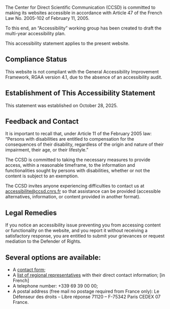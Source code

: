 The Center for Direct Scientific Communication (CCSD) is committed to making its websites accessible in accordance with
Article 47 of the French Law No. 2005-102 of February 11, 2005.

To this end, an “Accessibility” working group has been created to draft the multi-year accessibility plan.

This accessibility statement applies to the present website.

## Compliance Status
This website is not compliant with the General Accessibility Improvement Framework, RGAA version 4.1, due to
the absence of an accessibility audit.

## Establishment of This Accessibility Statement
This statement was established on October 28, 2025.

## Feedback and Contact
It is important to recall that, under Article 11 of the February 2005 law: “Persons with disabilities are entitled to
compensation for the consequences of their disability, regardless of the origin and nature of their impairment, their
age, or their lifestyle.”

The CCSD is committed to taking the necessary measures to provide access, within a reasonable timeframe, to the
information and functionalities sought by persons with disabilities, whether or not the content is subject to an
exemption.

The CCSD invites anyone experiencing difficulties to contact us at accessibilite@ccsd.cnrs.fr so that assistance can
be provided (accessible alternatives, information, or content provided in another format).

## Legal Remedies
If you notice an accessibility issue preventing you from accessing content or functionality on the website, and you
report it without receiving a satisfactory response, you are entitled to submit your grievances or request mediation to
the Defender of Rights.

## Several options are available:

- A [contact form](https://formulaire.defenseurdesdroits.fr/formulaire_saisine);
- A [list of regional representatives](http://www.defenseurdesdroits.fr/office/) with their direct contact information; [in French]
- A telephone number: +339 69 39 00 00;
- A postal address (free mail no postage required from France only): Le Défenseur des droits – Libre réponse 71120 – F-75342 Paris CEDEX 07
France.